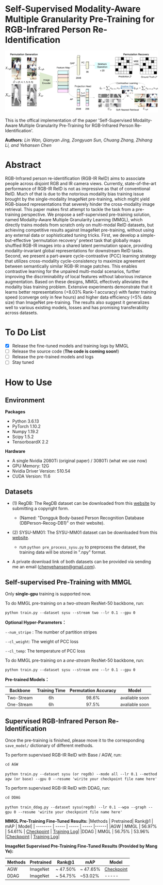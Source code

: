 # Self-Supervised Modality-Aware Multiple Granularity Pre-Training for RGB-Infrared Person Re-Identification

![](pipeline.png)

This is the offical implementation of the paper 'Self-Supervised Modality-Aware Multiple Granularity Pre-Training for RGB-Infrared Person Re-Identification'.

**Authors**: *Lin Wan, Qianyan Jing, Zongyuan Sun, Chuang Zhang, Zhihang Li, and Yehansen Chen*

# Abstract

RGB-Infrared person re-identification (RGB-IR ReID) aims to associate people across disjoint RGB and IR camera views. Currently, state-of-the-art performance of RGB-IR ReID is not as impressive as that of conventional ReID. Much of that is due to the notorious modality bias training issue brought by the single-modality ImageNet pre-training, which might yield RGB-biased representations that severely hinder the cross-modality image retrieval. This paper makes first attempt to tackle the task from a pre-training perspective. We propose a self-supervised pre-training solution, named Modality-Aware Multiple Granularity Learning (MMGL), which directly trains models from scratch only on multi-modal ReID datasets, but achieving competitive results against ImageNet pre-training, without using any external data or sophisticated tuning tricks. First, we develop a simple-but-effective 'permutation recovery' pretext task that globally maps shuffled RGB-IR images into a shared latent permutation space, providing modality-invariant global representations for downstream ReID tasks. Second, we present a part-aware cycle-contrastive (PCC) learning strategy that utilizes cross-modality cycle-consistency to maximize agreement between semantically similar RGB-IR image patches. This enables contrastive learning for the unpaired multi-modal scenarios, further improving the discriminability of local features without laborious instance augmentation. Based on these designs, MMGL effectively alleviates the modality bias training problem. Extensive experiments demonstrate that it learns better representations (+8.03% Rank-1 accuracy) with faster training speed (converge only in few hours) and higher data efficiency (<5% data size) than ImageNet pre-training. The results also suggest it generalizes well to various existing models, losses and has promising transferability across datasets.

# To Do List

  - [x] Release the fine-tuned models and training logs by MMGL
  - [ ] Release the source code (**The code is coming soon!**)
  - [ ] Release the pre-trained models and logs
  - [ ] Stay tuned

# How to Use

## Environment

**Packages**

- Python 3.6.13
- PyTorch 1.10.2
- Numpy 1.19.2
- Scipy 1.5.2
- TensorboardX 2.2

**Hardware**

- A single Nvidia 2080Ti (original paper) / 3080Ti (what we use now)
- GPU Memory: 12G
- Nvidia Driver Version: 510.54
- CUDA Version: 11.6 

## Datasets

- (1) RegDB: The RegDB dataset can be downloaded from this [website](http://dm.dongguk.edu/link.html) by submitting a copyright form.

    - (Named: "Dongguk Body-based Person Recognition Database (DBPerson-Recog-DB1)" on their website). 

  
- (2) SYSU-MM01: The SYSU-MM01 dataset can be downloaded from this [website](http://isee.sysu.edu.cn/project/RGBIRReID.htm).

   - run `python pre_process_sysu.py` to preprocess the dataset, the training data will be stored in ".npy" format.

- A private download link of both datasets can be provided via sending me an email (chenyehansen@gmail.com). 

## Self-supervised Pre-Training with MMGL

Only **single-gpu** training is supported now.

To do MMGL pre-training on a *two-stream* ResNet-50 backbone, run:
```
python train.py --dataset sysu --stream two --lr 0.1 --gpu 0
```

**Optional Hyper-Parameters：**

`--num_stripe` : The number of partition stripes

`--cl_weight`: The weight of PCC loss

`--cl_temp`: The temperature of PCC loss


To do MMGL pre-training on a *one-stream* ResNet-50 backbone, run:
```
python train.py --dataset sysu --stream one --lr 0.1 --gpu 0
```

**Pre-trained Models：**

Backbone | Training Time | Permutation Accuracy | Model
---|:---:|:---:|:---:
Two-Stream     | 6h  | 98.6% | avaliable soon
One-Stream  | 6h  | 97.5% | avaliable soon


## Supervised RGB-Infrared Person Re-Identification

Once the pre-training is finished, please move it to the corresponding ```save_model/``` dictionary of different methods.

To perform supervised RGB-IR ReID with Base / AGW, run:
```
cd AGW

python train.py --dataset sysu (or regdb) --mode all --lr 0.1 --method agw (or base) --gpu 0 --resume 'wirite your checkpoint file name here'
```

To perform supervised RGB-IR ReID with DDAG, run:
```
cd DDAG

python train_ddag.py --dataset sysu(regdb) --lr 0.1 --wpa --graph --gpu 0 --resume 'wirite your checkpoint file name here'
```

**MMGL Pre-Training Fine-Tuned Results:**
|Methods    | Pretrained| Rank@1  | mAP |  Model|
| --------   | -----    | -----  |  ----- |------|
|AGW  | MMGL | 56.97%   | 54.61%  | [Checkpoint](https://drive.google.com/file/d/1y_GmFSWiVtsu0_Zf5tENLU0BTf6j9qfB/view?usp=sharing) \| [Training Log](https://drive.google.com/file/d/1xSdwuZ6AP3J-8Qi-dOBFw4J723I7m6eS/view?usp=sharing)|
|DDAG     | MMGL | 56.75%  | 53.96% |[Checkpoint](https://drive.google.com/file/d/1hXYVXwfwNdL5JS9BPWvGwGD5ZB3FPzCy/view?usp=sharing) \| [Training Log](https://drive.google.com/file/d/1rpwVqG0q_O-Jg7Yz9itx0VZj4Euxy6GK/view?usp=sharing)|

**ImageNet Supervised Pre-Training Fine-Tuned Results (Provided by Mang Ye):**

|Methods    | Pretrained| Rank@1  | mAP  |  Model|
| --------   | -----    | -----  |  -----   |------|
|AGW  | ImageNet | ~ 47.50%  | ~ 47.65% | [Checkpoint](https://drive.google.com/open?id=181K9PQGnej0K5xNX9DRBDPAf3K9JosYk)|
|DDAG      | ImageNet | ~ 54.75% | ~53.02% |----- |

